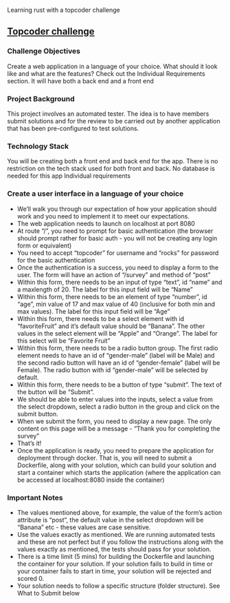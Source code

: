 Learning rust with a topcoder challenge

## [Topcoder challenge](https://www.topcoder.com/challenges/de6ed3dc-7afc-40e6-a2df-64e027f3221e)

### Challenge Objectives

Create a web application in a language of your choice. What should it look like and what are the features? Check out the Individual Requirements section. It will have both a back end and a front end

### Project Background

This project involves an automated tester. The idea is to have members submit solutions and for the review to be carried out by another application that has been pre-configured to test solutions.

### Technology Stack

You will be creating both a front end and back end for the app. There is no restriction on the tech stack used for both front and back. No database is needed for this app 
Individual requirements

### Create a user interface in a language of your choice

- We’ll walk you through our expectation of how your application should work and you need to implement it to meet our expectations.
- The web application needs to launch on localhost at port 8080
- At route “/”, you need to prompt for basic authentication (the browser should prompt rather for basic auth - you will not be creating any login form or equivalent)
- You need to accept “topcoder” for username and “rocks” for password for the basic authentication
- Once the authentication is a success, you need to display a form to the user. The form will have an action of “/survey” and method of “post”
- Within this form, there needs to be an input of type “text”, id “name” and a maxlength of 20. The label for this input field will be “Name”
- Within this form, there needs to be an element of type “number”, id “age”, min value of 17 and max value of 40 (inclusive for both min and max values). The label for this input field will be “Age”
- Within this form, there needs to be a select element with id “favoriteFruit” and it’s default value should be “Banana”. The other values in the select element will be “Apple” and “Orange”. The label for this select will be “Favorite Fruit”
- Within this form, there needs to be a radio button group. The first radio element needs to have an id of “gender-male” (label will be Male) and the second radio button will have an id of “gender-female” (label will be Female). The radio button with id “gender-male” will be selected by default.
- Within this form, there needs to be a button of type “submit”. The text of the button will be “Submit”.
- We should be able to enter values into the inputs, select a value from the select dropdown, select a radio button in the group and click on the submit button.
- When we submit the form, you need to display a new page. The only content on this page will be a message  - “Thank you for completing the survey”
- That’s it!
- Once the application is ready, you need to prepare the application for deployment through docker. That is, you will need to submit a Dockerfile, along with your solution, which can build your solution and start a container which starts the application (where the application can be accessed at localhost:8080 inside the container)

### Important Notes

- The values mentioned above, for example, the value of the form’s action attribute is “post”, the default value in the select dropdown will be “Banana” etc - these values are case sensitive.
- Use the values exactly as mentioned. We are running automated tests and these are not perfect but if you follow the instructions along with the values exactly as mentioned, the tests should pass for your solution.
- There is a time limit (5 mins) for building the Dockerfile and launching the container for your solution. If your solution fails to build in time or your container fails to start in time, your solution will be rejected and scored 0.
- Your solution needs to follow a specific structure (folder structure). See What to Submit below

